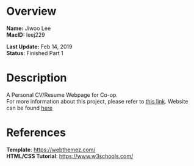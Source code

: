 # Overview
**Name:** Jiwoo Lee  
**MacID:** leej229

**Last Update:** Feb 14, 2019  
**Status:** Finished Part 1

# Description
A Personal CV/Resume Webpage for Co-op.  
For more information about this project, please refer to [this link](https://mac1xa3.ca/Projects/Project02.pdf).
Website can be found [here](https://mac1xa3.ca/u/leej229/webpagecv.html)

# References
**Template**:  https://webthemez.com/    
**HTML/CSS Tutorial**: https://www.w3schools.com/  
 
 
